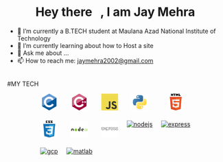  
<h1 align="center">Hey there <img src="https://raw.githubusercontent.com/iampavangandhi/iampavangandhi/master/gifs/Hi.gif" width="12px" height="40px">, I am Jay Mehra</h1>
 

- 🔭 I’m currently a B.TECH student at Maulana Azad National Institute of Technology
- 🌱 I’m currently learning about how to Host a site
- 💬 Ask me about ...
- 📫 How to reach me: jaymehra2002@gmail.com

<br>
#MY TECH

<div>
<p align="center" style="
    display: grid;
    grid-template-columns: auto auto auto auto auto;
    grid-gap:20px;
    justify-content:center;
">
    <!-- C -->
    <a href="https://www.cprogramming.com/" target="_blank" rel="noreferrer"> <img src="https://raw.githubusercontent.com/devicons/devicon/master/icons/c/c-original.svg" alt="c" width="40" height="40"/> </a>
    <!-- C++ -->
    <a href="https://www.w3schools.com/cpp/" target="_blank" rel="noreferrer"> <img src="https://raw.githubusercontent.com/devicons/devicon/master/icons/cplusplus/cplusplus-original.svg" alt="cplusplus" width="40" height="40"/> </a>
    <!-- JavaScript -->
    <a href="https://developer.mozilla.org/en-US/docs/Web/JavaScript" target="_blank" rel="noreferrer"> <img src="https://raw.githubusercontent.com/devicons/devicon/master/icons/javascript/javascript-original.svg" alt="javascript" width="40" height="40"/> </a>
    <!-- Python -->
    <a href="https://www.python.org" target="_blank" rel="noreferrer"> <img src="https://raw.githubusercontent.com/devicons/devicon/master/icons/python/python-original.svg" alt="python" width="40" height="40"/> </a>
    <!-- HTML -->
    <a href="https://www.w3.org/html/" target="_blank" rel="noreferrer"> <img src="https://raw.githubusercontent.com/devicons/devicon/master/icons/html5/html5-original-wordmark.svg" alt="html5" width="40" height="40"/> </a>
    <!-- CSS -->
    <a href="https://www.w3schools.com/css/" target="_blank" rel="noreferrer"> <img src="https://raw.githubusercontent.com/devicons/devicon/master/icons/css3/css3-original-wordmark.svg" alt="css3" width="40" height="40"/> </a>
      <!-- Node JS -->
    <a href="https://nodejs.org" target="_blank" rel="noreferrer"> <img src="https://raw.githubusercontent.com/devicons/devicon/master/icons/nodejs/nodejs-original-wordmark.svg" alt="nodejs" width="40" height="40"/> </a>
    <!-- Express -->
    <a href="https://expressjs.com" target="_blank" rel="noreferrer"> <img src="https://raw.githubusercontent.com/devicons/devicon/master/icons/express/express-original-wordmark.svg" alt="express" width="40" height="40"/> </a>
     <!-- MongoDB -->
    <a href="https://nodejs.org" target="_blank" rel="noreferrer"> <img src="https://cdn.jsdelivr.net/gh/devicons/devicon/icons/mongodb/mongodb-plain-wordmark.svg" alt="nodejs" width="40" height="40"/> </a>
    <!-- MySQL -->
    <a href="https://expressjs.com" target="_blank" rel="noreferrer"> <img src="https://cdn.jsdelivr.net/gh/devicons/devicon/icons/mysql/mysql-plain-wordmark.svg" alt="express" width="40" height="40"/> </a>
     <!-- VS Code -->
    <a href="https://cloud.google.com" target="_blank" rel="noreferrer"> <img src="https://cdn.jsdelivr.net/gh/devicons/devicon/icons/vscode/vscode-original-wordmark.svg" alt="gcp" width="40" height="40"/> </a>
     <a href="https://www.mathworks.com/" target="_blank" rel="noreferrer"> <img src="https://upload.wikimedia.org/wikipedia/commons/2/21/Matlab_Logo.png" alt="matlab" width="40" height="40"/> </a>
</p>
</div>
